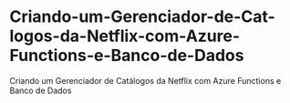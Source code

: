 # Criando-um-Gerenciador-de-Cat-logos-da-Netflix-com-Azure-Functions-e-Banco-de-Dados
Criando um Gerenciador de Catálogos da Netflix com Azure Functions e Banco de Dados
